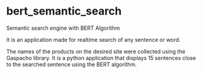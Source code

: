 # bert_semantic_search
Semantic search engine with BERT Algorithm


It is an application made for realtime search of any sentence or word.

The names of the products on the desired site were collected using the Gaspacho library. It is a python application that displays 15 sentences close to the searched sentence using the BERT algorithm.


